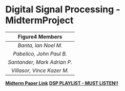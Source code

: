 # Digital Signal Processing - MidtermProject
| **Figure4 Members** |
|   :----:    |
| *Banta, Ian Noel M.*    |
| *Pabelico, John Paul B.*  |
| *Santander, Mark Adrian P.*   |
| *Villasor, Vince Kazer M.*  |

[**Midterm Paper Link**](https://www.youtube.com/watch?v=OYLlr_qaVyE)
[**DSP PLAYLIST - MUST LISTEN!!**](https://youtube.com/playlist?list=PL3H36RyDiIbD0_Kisp0z-oBiMAK2wfYMY&feature=shared)
